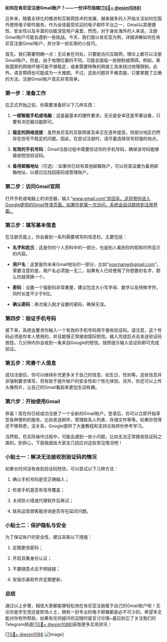 **如何在肯尼亚注册Gmail账户？——一份详尽指南[[TG💪+ @esim1088](https://t.me/s/esim1088)]**

近年来，随着全球化的推进和互联网技术的发展，越来越多的人开始关注如何在国外使用电子邮件服务。作为全球最受欢迎的电子邮件平台之一，Gmail以其便捷性、安全性以及丰富的功能深受用户喜爱。然而，对于身处海外的人来说，注册Gmail账户可能会遇到一些挑战。今天，我们就以肯尼亚为例，详细讲解如何在肯尼亚注册Gmail账户，并分享一些实用的小技巧。

首先，我们需要明确一点：无论身在何处，只要能访问互联网，理论上都可以注册Gmail账户。但是，由于地理位置的不同，可能会面临一些限制或障碍。例如，某些国家的网络环境可能不够稳定，或者需要特殊的网络工具来绕过地理限制。此外，语言障碍也可能成为一大难题。不过，这些问题并不难克服，只要掌握了正确的方法，注册Gmail账户其实非常简单。

### 第一步：准备工作

在正式开始之前，你需要准备好以下几样东西：

1. **一部智能手机或电脑**：这是最基本的硬件要求。无论是安卓还是苹果设备，只要有浏览器功能即可。
   
2. **稳定的网络连接**：虽然肯尼亚的互联网普及率正在逐年提高，但部分地区仍然存在信号不稳定的问题。因此，在尝试注册时，请尽量选择信号较强的地点。

3. **有效的手机号码**：Gmail注册过程中需要验证你的手机号码，确保该号码能够接收短信验证码。

4. **备用邮箱地址**（可选）：如果你已经有其他邮箱账户，可以将其设置为备用邮箱地址，以便日后找回密码或管理账户。

### 第二步：访问Gmail官网

打开手机或电脑上的浏览器，输入“www.gmail.com”并回车。这将带你进入Google提供的Gmail登录页面。如果你是第一次访问，系统会自动跳转到注册界面。

### 第三步：填写基本信息

在注册页面上，你会看到一系列需要填写的信息栏。主要包括：

- **名字和姓氏**：这是你的个人资料中的一部分，也是别人看到你的昵称时所显示的内容。
  
- **用户名**：这里是你未来Gmail地址的一部分，比如“yourname@gmail.com”。需要注意的是，用户名必须独一无二，如果有人已经使用了你想要的名字，那么你就得换一个。

- **密码**：设置一个强密码非常重要，建议包含大小写字母、数字以及特殊字符，同时长度不少于8位。

- **确认密码**：再次输入刚才设置的密码，确保无误。

### 第四步：验证手机号码

接下来，系统会要求你输入一个有效的手机号码用于接收验证码。请注意，这个号码必须是你本人使用的，并且能够正常接收国际短信。输入完成后点击发送验证码按钮，几分钟内你会收到一条来自Google的短信。按照提示输入验证码即可完成验证。

### 第五步：完善个人信息

成功注册后，你可以继续补充更多关于自己的信息，如生日、性别等。这些信息并非强制要求填写，但有助于提升账户的安全性和个性化体验。另外，你还可以上传头像照片，让自己的Gmail看起来更加生动有趣。

### 第六步：开始使用Gmail

恭喜！现在你已经成功注册了一个全新的Gmail账户。登录后，你可以立即开始享受各种便利的服务，比如发送邮件、管理联系人列表、存储文件等等。如果你觉得还不够熟悉，没关系，Google提供了大量教程和支持文档供你参考学习。

当然啦，在实际操作过程中，可能会遇到一些小问题，比如无法正常接收验证码之类的。别担心，下面我就给大家支几招应对这些常见情况吧！

### 小贴士一：解决无法接收到验证码的情况

如果长时间没有收到验证码短信，可以尝试以下几种方法：

1. 确认手机号码是否正确输入；
   
2. 检查手机是否有信号覆盖；
   
3. 关闭防火墙或代理软件后再试；
   
4. 联系运营商客服咨询是否存在延迟问题。

### 小贴士二：保护隐私与安全

为了保证账户的安全性，建议采取以下措施：

1. 定期更改密码；
   
2. 开启双重身份认证；
   
3. 不要随意点击不明链接；
   
4. 安装杀毒软件并定期更新。

### 总结

通过以上步骤，相信大家都能够轻松地在肯尼亚注册属于自己的Gmail账户啦！无论你是学生党还是职场人士，拥有一封专业的电子邮箱都是必不可少的。希望本文能对你有所帮助，如果有任何疑问欢迎随时留言讨论哦~最后别忘了关注我们的Telegram频道[[TG💪+ @esim1088](https://t.me/s/esim1088)]获取更多实用资讯！

[[TG💪+ @esim1088](https://t.me/s/esim1088) ![Image](https://i.postimg.cc/4NQfJmqS/Snipaste-2025-05-13-00-14-12.png)]